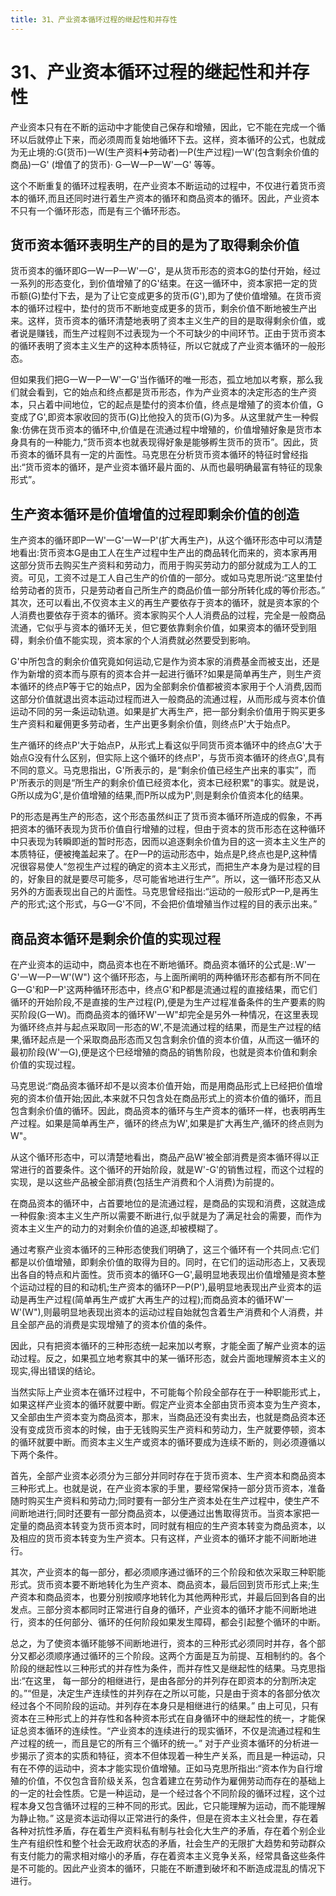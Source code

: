 ```yaml
---
title: 31、产业资本循环过程的继起性和并存性
---
```

# 31、产业资本循环过程的继起性和并存性

产业资本只有在不断的运动中才能使自己保存和增殖，因此，它不能在完成一个循环以后就停止下来，而必须周而复始地循环下去。这样，资本循环的公式，也就成为无止境的:G(货币)一W(生产资料➕劳动者)一P(生产过程)一W'(包含剩余价值的商品)一G' (增值了的货币)· G一W一P一W'一G' 等等。

这个不断重复的循环过程表明，在产业资本不断运动的过程中，不仅进行着货币资本的循环,而且还同时进行着生产资本的循环和商品资本的循环。因此，产业资本不只有一个循环形态，而是有三个循环形态。

## 货币资本循环表明生产的目的是为了取得剩余价值

货币资本的循环即G一W一P一W'一G'，是从货币形态的资本G的垫付开始，经过一系列的形态变化，到价值增殖了的G'结束。在这一循环中，资本家把一定的货币额(G)垫付下去，是为了让它变成更多的货币(G'),即为了使价值增殖。在货币资本的循环过程中，垫付的货币不断地变成更多的货币，剩余价值不断地被生产出来。这样，货币资本的循环清楚地表明了资本主义生产的目的是取得剩余价值，或者说是赚钱，而生产过程则不过表现为一个不可缺少的中间环节。正由于货币资本的循环表明了资本主义生产的这种本质特征，所以它就成了产业资本循环的一般形态。

但如果我们把G一W一P一W'一G'当作循环的唯一形态，孤立地加以考察，那么我们就会看到，它的始点和终点都是货币形态，作为产业资本的决定形态的生产资本，只占着中间地位，它的起点是垫付的资本价值，终点是增殖了的资本价值，G变成了G',即资本家收回的货币(G)比他投入的货币(G)为多。从这里就产生一种假象:仿佛在货币资本的循环中,价值是在流通过程中增殖的，价值增殖好象是货市本身具有的一种能力,“货币资本也就表现得好象是能够孵生货币的货币”。因此，货币资本的循环具有一定的片面性。马克思在分析货币资本循环的特征时曾经指出:“货币资本的循环，是产业资本循环最片面的、从而也最明确最富有特征的现象形式”。

## 生产资本循环是价值增值的过程即剩余价值的创造

生产资本的循环即P一W'一G'一W一P'(扩大再生产)，从这个循环形态中可以清楚地看出:货币资本G是由工人在生产过程中生产出的商品转化而来的，资本家再用这部分货币去购买生产资料和劳动力，而用于购买劳动力的部分就成为工人的工资。可见，工资不过是工人自己生产的价值的一部分。或如马克思所说:“这里垫付给劳动者的货币，只是劳动者自己所生产的商品价值一部分所转化成的等价形态。”
其次，还可以看出,不仅资本主义的再生产要依存于资本的循环，就是资本家的个人消费也要依存于资本的循环。资本家购买个人人消费品的过程，完全是一般商品流通，它似乎与资本的循环无关，但它要依靠剩余价值，如果资本的循环受到阻碍，剩余价值不能实现，资本家的个人消费就必然要受到影响。

G'中所包含的剩余价值究竟如何运动,它是作为资本家的消费基金而被支出，还是作为新增的资本而与原有的资本合并一起进行循环?如果是简单再生产，则生产资本循环的终点P等于它的始点P，因为全部剩余价值都被资本家用于个人消费,因而这部分价值就退出资本运动过程而进入一般商品的流通过程，从而形成与资本价值运动不同的另一条运动轨道。如果是扩大再生产，把一部分剩余价值用于购买更多生产资料和雇佣更多劳动者，生产出更多剩余价值，则终点P'大于始点P。

生产循环的终点P'大于始点P，从形式上看这似乎同货币资本循环中的终点G'大于始点G没有什么区别，但实际上这个循环的终点P'，与货币资本循环的终点G',具有不同的意义。马克思指出，G'所表示的，是“剩余价值已经生产出来的事实”，而P'所表示的则是“所生产的剩余价值已经资本化，资本已经积累"的事实。就是说，G所以成为G',是价值增殖的结果,而P所以成为P',则是剩余价值资本化的结果。

P的形态是再生产的形态，这个形态虽然纠正了货币资本循环所造成的假象，不再把资本的循环表现为货币价值自行增殖的过程，但由于资本的货币形态在这种循环中只表现为转瞬即逝的暂时形态，因而以追逐剩余价值为目的这一资本主义生产的本质特征，便被掩盖起来了。在P一P的运动形态中，始点是P,终点也是P,这种情况很容易使人“忽视生产过程的确定的资本主义形式，而把生产本身为是过程的目的，好象目的就是要尽可能多，尽可能省地进行生产”。所以，这一循环形态又从另外的方面表现出自己的片面性。马克思曾经指出:“运动的一般形式P一P,是再生产的形式;这个形式，与G一G'不同，不会把价值增殖当作过程的目的表示出来。”

## 商品资本循环是剩余价值的实现过程

在产业资本的运动中，商品资本也在不断地循环。商品资本循环的公式是:.W'一G'一W一P一W'(W")
这个循环形态，与上面所阐明的两种循环形态都有所不同在G一G'和P一P'这两种循环形态中，终点G'和P都是流通过程的直接结果，而它们循环的开始阶段,不是直接的生产过程(P),便是为生产过程准备条件的生产要素的购买阶段(G一W)。而商品资本的循环W'一W"却完全是另外一种情况，在这里表现为循环终点并与起点采取同一形态的W',不是流通过程的结果，而是生产过程的结果,循环起点是一个采取商品形态而又包含剩余价值的资本价值，从而这一循环的最初阶段(W'一G),便是这个巳经增殖的商品的销售阶段，也就是资本价值和剩余价值的实现过程。

马克思说:“商品资本循环却不是以资本价值开始，而是用商品形式上已经把价值增宛的资本价值开始;因此,本来就不只包含处在商品形式上的资本价值的循环，而且包含剩余价值的循环。因此，商品资本的循环与生产资本的循环一样，也表明再生产过程。如果是简单再生产，循环的终点为W',如果是扩大再生产,循环的终点则为W"。

从这个循环形态中，可以清楚地看出，商品产品W'被全部消费是资本循环得以正常进行的首要条件。这个循环的开始阶段，就是W'-G'的销售过程，而这个过程的实现，是以这些产品被全部消费(包括生产消费和个人消费)为前提的。

在商品资本的循环中，占首要地位的是流通过程，是商品的实现和消费，这就造成一种假象:资本主义生产所以需要不断进行,似乎就是为了满足社会的需要，而作为资本主义生产的动力的对剩余价值的追逐,却被模糊了。

通过考察产业资本循环的三种形态使我们明确了，这三个循环有一个共同点:它们都是以价值增殖，即剩余价值的取得为目的。同时，在它们的运动形态上，又表现出各自的特点和片面性。货币资本的循环G一G',最明显地表现出价值增殖是资本整个运动过程的目的和动机;生产资本的循环P一P(P'),最明显地表现出产业资本的运动是再生产过程(简单再生产或扩大再生产的过程);而商品资本的循环W'一W'(W"),则最明显地表现出资本的运动过程自始就包含着生产消费和个人消费，并且全部产品的消费是实现增殖了的资本价值的条件。

因此，只有把资本循环的三种形态统一起来加以考察，才能全面了解产业资本的运动过程。反之，如果孤立地考察其中的某一循环形态，就会片面地理解资本主义的现实,得出错误的结论。

当然实际上产业资本在循环过程中，不可能每个阶段全部存在于一种职能形式上，如果这样产业资本的循环就要中断。假定产业资本全部由货币资本变为生产资本，又全部由生产资本变为商品资本，那末，当商品还没有卖出去，也就是商品资本还没有变成货币资本的时候，由于无钱购买生产资料和劳动力，生产就要停顿，资本的循环就要中断。而资本主义生产或资本的循环要成为连续不断的，则必须遵循以下两个条件。

首先，全部产业资本必须分为三部分并同时存在于货币资本、生产资本和商品资本三种形式上。也就是说，在产业资本家的手里，要经常保持一部分货币资本，准备随时购买生产资料和劳动力;同时要有一部分生产资本处在生产过程中，使生产不间断地进行;同时还要有一部分商品资本，以便通过出售取得货币。当资本家把一定量的商品资本转变为货币资本时，同时就有相应的生产资本转变为商品资本，以及相应的货币资本转变为生产资本。只有这样，产业资本的循环才能不间断地进行。

其次，产业资本的每一部分，都必须顺序通过循环的三个阶段和依次采取三种职能形式。货币资本要不断地转化为生产资本、商品资本，最后回到货币形式上来;生产资本和商品资本，也要分别按顺序地转化为其他两种形式，并最后回到各自的出发点。三部分资本都同时正常进行自身的循环，产业资本的循环才能不间断地进行，资本的任何部分、循环的任何阶段如果发生障碍，都会引起整个循环的中断。

总之，为了使资本循环能够不间断地进行，资本的三种形式必须同时并存，各个部分又都必须顺序通过循环的三个阶段。这两个方面是互为前提、互相制约的。各个阶段的继起性以三种形式的并存性为条件，而并存性又是继起性的结果。马克思指出:“在这里， 每一部分的相继进行，是由各部分的并列存在即资本的分割所决定的。”“但是，决定生产连续性的并列存在之所以可能，只是由于资本的各部分依次经过各个不同阶段的运动。并列存在本身只是相继进行的结果。”
由上可见，只有资本在三种形式上的并存性和各种资本形式在自身循环中的继起性的统一，才能保证总资本循环的连续性。“产业资本的连续进行的现实循环，不仅是流通过程和生产过程的统一，而且是它的所有三个循环的统一。”
对于产业资本循环的分析进一步揭示了资本的实质和特征，资本不但体现着一种生产关系，而且是一种运动，只有在不停的运动中，资本才能实现价值增殖。正如马克思所指出:“资本作为自行增殖的价值，不仅包含音阶级关系，包含着建立在劳动作为雇佣劳动而存在的基础上的一定的社会性质。它是一种运动，是一个经过各个不同阶段的循环过程，这个过程本身又包含循环过程的三种不同的形式。因此，它只能理解为运动，而不能理解为静止物。”
这是资本运动得以正常进行的条件，但是在资本主义社会里，存在着各种对抗性矛盾，存在着生产资料私有制与社会化大生产的矛盾，存在着个别企业生产有组织性和整个社会无政府状态的矛盾，社会生产的无限扩大趋势和劳动群众有支付能力的需求相对缩小的矛盾，存在着资本主义竞争关系，经常具备这些条件是不可能的。因此产业资本的循环，只能在不断遭到破坏和不断造成混乱的情况下进行。